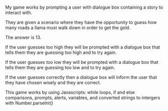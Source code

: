My game works by prompting a user with dialogue box containing a story to interact with.

They are given a scenario where they have the opportunity to guess how many roads a llama must walk down in order to get the gold.

  The answer is 13.

If the user guesses too high they will be prompted with a dialogue box that tells them they are guessing too high and to try again.

If the user guesses too low they will be prompted with a dialogue box that tells them they are guessing too low and to try again.

If the user guesses correctly then a dialogue box will inform the user that they have chosen wisely and they are correct.

This game works by using Javascripts: while loops, if and else comparisons, prompts, alerts, variables, and converted strings to intergers with Number.parseInt()



